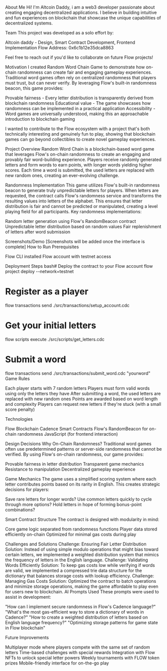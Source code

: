 About Me
Hi! I'm Altcoin Daddy, i am a web3 developer passionate about creating engaging decentralized applications. I believe in building intuitive and fun experiences on blockchain that showcase the unique capabilities of decentralized systems.

Team
This project was developed as a solo effort by:

Altcoin daddy - Design, Smart Contract Development, Frontend Implementation
Flow Address: 0x6c1b12e35dca8863

Feel free to reach out if you'd like to collaborate on future Flow projects!

Motivation
I created Random Word Chain Game to demonstrate how on-chain randomness can create fair and engaging gameplay experiences. Traditional word games often rely on centralized randomness that players must trust, but can never verify. By leveraging Flow's built-in randomness beacon, this game provides:

Provable fairness - Every letter distribution is transparently derived from blockchain randomness
Educational value - The game showcases how randomness can be implemented in a practical application
Accessibility - Word games are universally understood, making this an approachable introduction to blockchain gaming

I wanted to contribute to the Flow ecosystem with a project that's both technically interesting and genuinely fun to play, showing that blockchain games can go beyond collectibles to create novel gameplay experiences.

Project Overview
Random Word Chain is a blockchain-based word game that leverages Flow's on-chain randomness to create an engaging and provably fair word-building experience. Players receive randomly generated letters and form words to earn points, with longer words yielding higher scores. Each time a word is submitted, the used letters are replaced with new random ones, creating an ever-evolving challenge.

Randomness Implementation
This game utilizes Flow's built-in randomness beacon to generate truly unpredictable letters for players. When letters are requested, the contract calls Flow's randomness service and transforms the resulting values into letters of the alphabet. This ensures that letter distribution is fair and cannot be predicted or manipulated, creating a level playing field for all participants.
Key randomness implementations:

Random letter generation using Flow's RandomBeacon contract
Unpredictable letter distribution based on random values
Fair replenishment of letters after word submission

Screenshots/Demo
[Screenshots will be added once the interface is complete]
How to Run
Prerequisites

Flow CLI installed
Flow account with testnet access

Deployment Steps
bash# Deploy the contract to your Flow account
flow project deploy --network=testnet

# Register as a player
flow transactions send ./src/transactions/setup_account.cdc

# Get your initial letters
flow scripts execute ./src/scripts/get_letters.cdc <your-address>

# Submit a word
flow transactions send ./src/transactions/submit_word.cdc "yourword"
Game Rules

Each player starts with 7 random letters
Players must form valid words using only the letters they have
After submitting a word, the used letters are replaced with new random ones
Points are awarded based on word length and complexity
Players can request new letters if they're stuck (with a small score penalty)

Technologies

Flow Blockchain
Cadence Smart Contracts
Flow's RandomBeacon for on-chain randomness
JavaScript (for frontend interaction)

Design Decisions
Why On-Chain Randomness?
Traditional word games often use predetermined patterns or server-side randomness that cannot be verified. By using Flow's on-chain randomness, our game provides:

Provable fairness in letter distribution
Transparent game mechanics
Resistance to manipulation
Decentralized gameplay experience

Game Mechanics
The game uses a simplified scoring system where each letter contributes points based on its rarity in English. This creates strategic decisions for players:

Save rare letters for longer words?
Use common letters quickly to cycle through more options?
Hold letters in hope of forming bonus-point combinations?

Smart Contract Structure
The contract is designed with modularity in mind:

Core game logic separated from randomness functions
Player data stored efficiently on-chain
Optimized for minimal gas costs during play

Challenges and Solutions
Challenge: Ensuring Fair Letter Distribution
Solution: Instead of using simple modulo operations that might bias toward certain letters, we implemented a weighted distribution system that mimics the frequency of letters in the English language.
Challenge: Validating Words Efficiently
Solution: To keep gas costs low while verifying if words are valid, we implemented a compressed trie data structure for the dictionary that balances storage costs with lookup efficiency.
Challenge: Managing Gas Costs
Solution: Optimized the contract to batch operations and minimize storage operations, making the game affordable to play even for users new to blockchain.
AI Prompts Used
These prompts were used to assist in development:

"How can I implement secure randomness in Flow's Cadence language?"
"What's the most gas-efficient way to store a dictionary of words in Cadence?"
"How to create a weighted distribution of letters based on English language frequency?"
"Optimizing storage patterns for game state in Flow blockchain"

Future Improvements

Multiplayer mode where players compete with the same set of random letters
Time-based challenges with special rewards
Integration with Flow NFTs to unlock special letter powers
Weekly tournaments with FLOW token prizes
Mobile-friendly interface for on-the-go play
